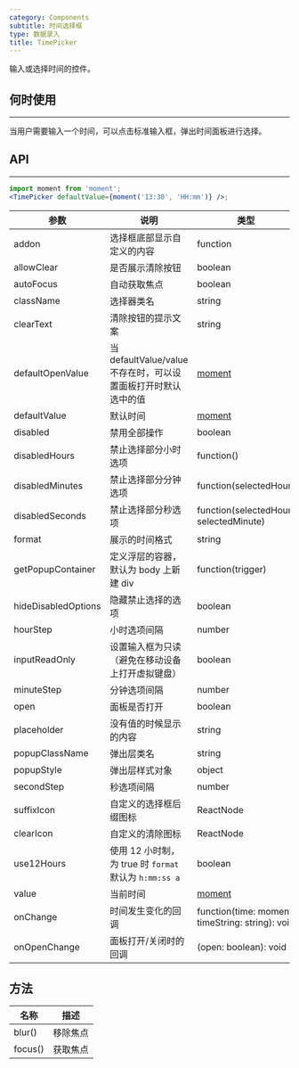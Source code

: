 ```yaml
---
category: Components
subtitle: 时间选择框
type: 数据录入
title: TimePicker
---
```


输入或选择时间的控件。

## 何时使用

---

当用户需要输入一个时间，可以点击标准输入框，弹出时间面板进行选择。

## API

---

```jsx
import moment from 'moment';
<TimePicker defaultValue={moment('13:30', 'HH:mm')} />;
```

| 参数 | 说明 | 类型 | 默认值 |
| --- | --- | --- | --- |
| addon | 选择框底部显示自定义的内容 | function | 无 |
| allowClear | 是否展示清除按钮 | boolean | true |
| autoFocus | 自动获取焦点 | boolean | false |
| className | 选择器类名 | string | '' |
| clearText | 清除按钮的提示文案 | string | clear |
| defaultOpenValue | 当 defaultValue/value 不存在时，可以设置面板打开时默认选中的值 | [moment](http://momentjs.com/) | moment() |
| defaultValue | 默认时间 | [moment](http://momentjs.com/) | 无 |
| disabled | 禁用全部操作 | boolean | false |
| disabledHours | 禁止选择部分小时选项 | function() | 无 |
| disabledMinutes | 禁止选择部分分钟选项 | function(selectedHour) | 无 |
| disabledSeconds | 禁止选择部分秒选项 | function(selectedHour, selectedMinute) | 无 |
| format | 展示的时间格式 | string | "HH:mm" |
| getPopupContainer | 定义浮层的容器，默认为 body 上新建 div | function(trigger) | 无 |
| hideDisabledOptions | 隐藏禁止选择的选项 | boolean | false |
| hourStep | 小时选项间隔 | number | 1 |
| inputReadOnly | 设置输入框为只读（避免在移动设备上打开虚拟键盘） | boolean | false |
| minuteStep | 分钟选项间隔 | number | 1 |
| open | 面板是否打开 | boolean | false |
| placeholder | 没有值的时候显示的内容 | string | "请选择时间" |
| popupClassName | 弹出层类名 | string | '' |
| popupStyle | 弹出层样式对象 | object | - |
| secondStep | 秒选项间隔 | number | 1 |
| suffixIcon | 自定义的选择框后缀图标 | ReactNode | - |
| clearIcon | 自定义的清除图标 | ReactNode | - |
| use12Hours | 使用 12 小时制，为 true 时 `format` 默认为 `h:mm:ss a` | boolean | false |
| value | 当前时间 | [moment](http://momentjs.com/) | 无 |
| onChange | 时间发生变化的回调 | function(time: moment, timeString: string): void | 无 |
| onOpenChange | 面板打开/关闭时的回调 | (open: boolean): void | 无 |

## 方法

| 名称    | 描述     |
| ------- | -------- |
| blur()  | 移除焦点 |
| focus() | 获取焦点 |

<style>.code-box-demo .ant-time-picker { margin: 0 8px 12px 0; }</style>
